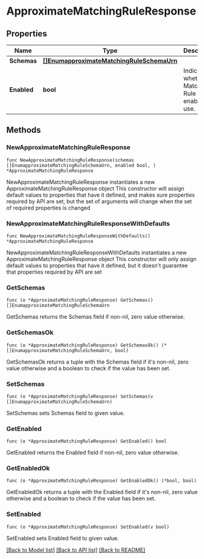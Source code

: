 # ApproximateMatchingRuleResponse

## Properties

Name | Type | Description | Notes
------------ | ------------- | ------------- | -------------
**Schemas** | [**[]EnumapproximateMatchingRuleSchemaUrn**](EnumapproximateMatchingRuleSchemaUrn.md) |  | 
**Enabled** | **bool** | Indicates whether the Matching Rule is enabled for use. | 

## Methods

### NewApproximateMatchingRuleResponse

`func NewApproximateMatchingRuleResponse(schemas []EnumapproximateMatchingRuleSchemaUrn, enabled bool, ) *ApproximateMatchingRuleResponse`

NewApproximateMatchingRuleResponse instantiates a new ApproximateMatchingRuleResponse object
This constructor will assign default values to properties that have it defined,
and makes sure properties required by API are set, but the set of arguments
will change when the set of required properties is changed

### NewApproximateMatchingRuleResponseWithDefaults

`func NewApproximateMatchingRuleResponseWithDefaults() *ApproximateMatchingRuleResponse`

NewApproximateMatchingRuleResponseWithDefaults instantiates a new ApproximateMatchingRuleResponse object
This constructor will only assign default values to properties that have it defined,
but it doesn't guarantee that properties required by API are set

### GetSchemas

`func (o *ApproximateMatchingRuleResponse) GetSchemas() []EnumapproximateMatchingRuleSchemaUrn`

GetSchemas returns the Schemas field if non-nil, zero value otherwise.

### GetSchemasOk

`func (o *ApproximateMatchingRuleResponse) GetSchemasOk() (*[]EnumapproximateMatchingRuleSchemaUrn, bool)`

GetSchemasOk returns a tuple with the Schemas field if it's non-nil, zero value otherwise
and a boolean to check if the value has been set.

### SetSchemas

`func (o *ApproximateMatchingRuleResponse) SetSchemas(v []EnumapproximateMatchingRuleSchemaUrn)`

SetSchemas sets Schemas field to given value.


### GetEnabled

`func (o *ApproximateMatchingRuleResponse) GetEnabled() bool`

GetEnabled returns the Enabled field if non-nil, zero value otherwise.

### GetEnabledOk

`func (o *ApproximateMatchingRuleResponse) GetEnabledOk() (*bool, bool)`

GetEnabledOk returns a tuple with the Enabled field if it's non-nil, zero value otherwise
and a boolean to check if the value has been set.

### SetEnabled

`func (o *ApproximateMatchingRuleResponse) SetEnabled(v bool)`

SetEnabled sets Enabled field to given value.



[[Back to Model list]](../README.md#documentation-for-models) [[Back to API list]](../README.md#documentation-for-api-endpoints) [[Back to README]](../README.md)


